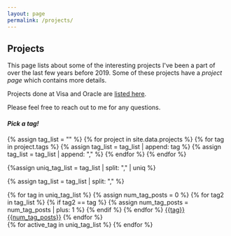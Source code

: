 ```yaml
---
layout: page
permalink: /projects/
---
```

 <head>
 <link rel="stylesheet" href="/assets/css/main.css">
<script src="//code.jquery.com/jquery-1.12.4.min.js"></script>
<script src="/assets/js/common.js"></script>
 </head>
 <article class="post-content publications clearfix">
<div id='toTop'></div>
<h2 id="publications">Projects</h2>
<p>This page lists about some of the interesting projects I've been a part of <st>over the last few years</st> before 2019. Some of these projects have a <i>project page</i> which contains more details. </p>

<p>Projects done at Visa and Oracle are <a href="/industry">listed here</a>.</p>

<p>Please feel free to reach out to me for any questions.</p>


<h4><i>Pick a tag!</i></h4>


{% assign tag_list = "" %}
{% for project in site.data.projects %}
    {% for tag in project.tags %}
        {% assign tag_list =  tag_list | append: tag %}
        {% assign tag_list =  tag_list | append: "," %}
        {% endfor %}
{% endfor %}

{%assign uniq_tag_list = tag_list | split: "," | uniq %}

{% assign tag_list = tag_list | split: "," %}
<div id="tag-list">
    {% for tag in uniq_tag_list %}
        {% assign num_tag_posts = 0 %}
        {% for tag2 in tag_list %}
            {% if tag2 == tag %}
                {% assign num_tag_posts = num_tag_posts | plus: 1 %}
            {% endif %}
        {% endfor %}
        <a href = "#{{tag}}" class = "post-tag" id="{{tag}}">{{tag}} {{num_tag_posts}}</a>
    {% endfor %}
</div>



<div id="projects" class="tags-expo-section">
    {% for active_tag in uniq_tag_list %}
    <div id="div-{{active_tag}}" style="display:none">
    <h3 class="tag-header" id = "{{active_tag}}">{{active_tag}}</h3>
    <ol class="bibliography">
    {% for project in site.data.projects %}
        {% for tag in project.tags %}
            {% if tag == active_tag %}
                <li>
                <h3 class="year">{{project.year}}</h3>
                <span class="title"> {{project.name}} </span>
                <span class="periodical"><em>{{project.about}}</em></span>
                
                <span class="links">
                    {% if project.url %}
                        [<a href="{{project.url}}"  target="_blank">project page</a>]
                    {% endif %}
                    {% if project.report %}
                        [<a href="{{project.report}}" target="_blank">report</a>]
                    {% endif %}
                    {% if project.code %}
                        [<a href="{{project.code}}"  target="_blank">code</a>]
                    {% endif %}
                    {% if project.presentation %}
                        [<a href="{{project.presentation}}" target="_blank">presentation</a>]
                    {% endif %}
                </span>
                </li>
            {% endif %}
        {% endfor %}
     {% endfor %}
     </ol>
</div>
{% endfor %}
</div>

<a href="#" class="scrollUpButton"><span class='icon-up'></span></a>

